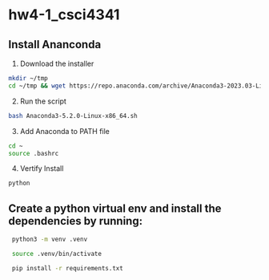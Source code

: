 # hw4-1_csci4341

## Install Ananconda

1. Download the installer
```bash
mkdir ~/tmp
cd ~/tmp && wget https://repo.anaconda.com/archive/Anaconda3-2023.03-Linux-x86_64.sh
```

2. Run the script

```bash
bash Anaconda3-5.2.0-Linux-x86_64.sh
```
3. Add Anaconda to PATH file

```bash
cd ~
source .bashrc
```
4. Vertify Install

```bash
python
```

## Create a python virtual env and install the dependencies by running:
```bash
 python3 -m venv .venv

 source .venv/bin/activate

 pip install -r requirements.txt
```
